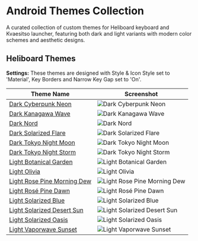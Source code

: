# Android Themes Collection

A curated collection of custom themes for Heliboard keyboard and Kvaesitso launcher, featuring both dark and light variants with modern color schemes and aesthetic designs.

## Heliboard Themes

**Settings:** These themes are designed with Style & Icon Style set to 'Material', Key Borders and Narrow Key Gap set to 'On'.

| Theme Name | Screenshot |
|------------|------------|
| [Dark Cyberpunk Neon](Heliboard-themes/Dark-Cyberpunk-Neon.json) | ![Dark Cyberpunk Neon](Heliboard-themes/Screenshots/Dark-Cyberpunk-Neon0.png) |
| [Dark Kanagawa Wave](Heliboard-themes/Dark-Kanagawa-Wave.json) | ![Dark Kanagawa Wave](Heliboard-themes/Screenshots/Dark-Kanagawa-Wave0.png) |
| [Dark Nord](Heliboard-themes/Dark-Nord.json) | ![Dark Nord](Heliboard-themes/Screenshots/Dark-Nord0.png) |
| [Dark Solarized Flare](Heliboard-themes/Dark-Solarized-Flare.json) | ![Dark Solarized Flare](Heliboard-themes/Screenshots/Dark-Solarized-Flare0.png) |
| [Dark Tokyo Night Moon](Heliboard-themes/Dark-Tokyo-Night-Moon.json) | ![Dark Tokyo Night Moon](Heliboard-themes/Screenshots/Dark-Tokyo-Night-Moon0.png) |
| [Dark Tokyo Night Storm](Heliboard-themes/Dark-Tokyo-Night-Storm.json) | ![Dark Tokyo Night Storm](Heliboard-themes/Screenshots/Dark-Tokyo-Night-Storm0.png) |
| [Light Botanical Garden](Heliboard-themes/Light-Botanical-Garden.json) | ![Light Botanical Garden](Heliboard-themes/Screenshots/Light-Botanical-Garden0.png) |
| [Light Olivia](Heliboard-themes/Light-Olivia.json) | ![Light Olivia](Heliboard-themes/Screenshots/Light-Olivia0.png) |
| [Light Rose Pine Morning Dew](Heliboard-themes/Light-Rose-Pine-Morning-Dew.json) | ![Light Rose Pine Morning Dew](Heliboard-themes/Screenshots/Light-Rose-pine-Morning-Dew0.png) |
| [Light Rosé Pine Dawn](Heliboard-themes/Light-Rosé-Pine-Dawn.json) | ![Light Rosé Pine Dawn](Heliboard-themes/Screenshots/Light-Rosé-Pine-Dawn0.png) |
| [Light Solarized Blue](Heliboard-themes/Light-Solarized-Blue.json) | ![Light Solarized Blue](Heliboard-themes/Screenshots/Light-Solarized-Blue0.png) |
| [Light Solarized Desert Sun](Heliboard-themes/Light-Solarized-Desert-Sun.json) | ![Light Solarized Desert Sun](Heliboard-themes/Screenshots/Light-Solarized-Desert-Sun0.png) |
| [Light Solarized Oasis](Heliboard-themes/Light-Solarized-Oasis.json) | ![Light Solarized Oasis](Heliboard-themes/Screenshots/Light-Solarized-Oasis0.png) |
| [Light Vaporwave Sunset](Heliboard-themes/Light-Vaporwave-Sunset.json) | ![Light Vaporwave Sunset](Heliboard-themes/Screenshots/Light-Vaporwave-Sunset0.png) |